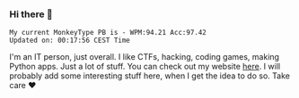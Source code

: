### Hi there 👋
<!-- PB START -->
```
My current MonkeyType PB is - WPM:94.21 Acc:97.42
Updated on: 00:17:56 CEST Time
```
<!-- PB END -->
I'm an IT person, just overall. I like CTFs, hacking, coding games, making Python apps. Just a lot of stuff.
You can check out my website [here](https://skill3472.github.io/).
I will probably add some interesting stuff here, when I get the idea to do so. Take care ❤️
